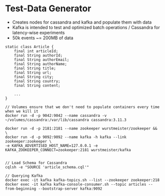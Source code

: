 # Test-Data Generator

- Creates nodes for cassandra and kafka and populate them with data
- Kafka is intended to test and optimized batch operations / Cassandra for latency-wise experiments
- 50k events ~= 200MB of data

```
static class Article {
    final int articleId;
    final String authorId;
    final String authorEmail;
    final String authorName;
    final String title;
    final String url;
    final String city;
    final String country;
    final String content;
 
    ...
}
```

```
// Volumes ensure that we don't need to populate containers every time when we kill it
docker run -d -p 9042:9042 --name cassandra -v ~/volumes/cassandra:/var/lib/cassandra cassandra:3.11.3

docker run -d -p 2181:2181 --name zookeeper wurstmeister/zookeeper && \
docker run -d -p 9092:9092 --name kafka -h kafka --link zookeeper:zookeeper \
-e KAFKA_ADVERTISED_HOST_NAME=127.0.0.1 -e KAFKA_ZOOKEEPER_CONNECT=zookeeper:2181 wurstmeister/kafka


// Load Schema for Cassandra 
cqlsh -e "SOURCE 'article_schema.cql'"

// Querying Kafka
docker exec -it kafka kafka-topics.sh --list --zookeeper zookeeper:218
docker exec -it kafka kafka-console-consumer.sh --topic articles --from-beginning --bootstrap-server kafka:9092
```

